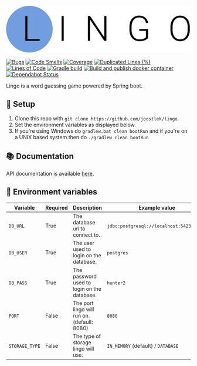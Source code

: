 ![Lingo logo](logo.svg)

[![Bugs](https://sonarcloud.io/api/project_badges/measure?project=joostlek_lingo&metric=bugs)](https://sonarcloud.io/dashboard?id=joostlek_lingo)
[![Code Smells](https://sonarcloud.io/api/project_badges/measure?project=joostlek_lingo&metric=code_smells)](https://sonarcloud.io/dashboard?id=joostlek_lingo)
[![Coverage](https://sonarcloud.io/api/project_badges/measure?project=joostlek_lingo&metric=coverage)](https://sonarcloud.io/dashboard?id=joostlek_lingo)
[![Duplicated Lines (%)](https://sonarcloud.io/api/project_badges/measure?project=joostlek_lingo&metric=duplicated_lines_density)](https://sonarcloud.io/dashboard?id=joostlek_lingo)
[![Lines of Code](https://sonarcloud.io/api/project_badges/measure?project=joostlek_lingo&metric=ncloc)](https://sonarcloud.io/dashboard?id=joostlek_lingo)
[![Gradle build](https://github.com/joostlek/lingo/workflows/Gradle%20build/badge.svg)](https://github.com/joostlek/lingo/actions?query=workflow%3A%22Gradle+build%22)
[![Build and publish docker container](https://github.com/joostlek/lingo/workflows/Build%20and%20publish%20docker%20container/badge.svg)](https://github.com/joostlek/lingo/actions?query=workflow%3A%22Build+and+publish+docker+container%22)
[![Dependabot Status](https://api.dependabot.com/badges/status?host=github&repo=joostlek/lingo)](https://dependabot.com)

Lingo is a word guessing game powered by Spring boot.

## 🚀  Setup

1. Clone this repo with `git clone https://github.com/joostlek/lingo`.
2. Set the environment variables as displayed below.
3. If you're using Windows do `gradlew.bat clean bootRun` and if you're on a UNIX based system then do `./gradlew clean bootRun`

## 📚 Documentation

API documentation is available [here](https://documenter.getpostman.com/view/2998810/SzzheJhN).

## 🔢 Environment variables

| Variable       | Required | Description                                 | Example value                            |
|----------------|----------|---------------------------------------------|------------------------------------------|
| `DB_URL`       | True     | The database url to connect to.             | `jdbc:postgresql://localhost:5423/lingo` |
| `DB_USER`      | True     | The user used to login on the database.     | `postgres`                               |
| `DB_PASS`      | True     | The password used to login on the database. | `hunter2`                                |
| `PORT`         | False    | The port lingo will run on. (default: 8080) | `8080`                                   |
| `STORAGE_TYPE` | False    | The type of storage lingo will use.         | `IN_MEMORY` (default) / `DATABASE`       |